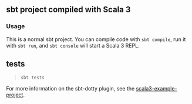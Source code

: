 ## sbt project compiled with Scala 3

### Usage

This is a normal sbt project. You can compile code with `sbt compile`, run it with `sbt run`, and `sbt console` will start a Scala 3 REPL.

## tests
>`sbt tests`

For more information on the sbt-dotty plugin, see the
[scala3-example-project](https://github.com/scala/scala3-example-project/blob/main/README.md).
